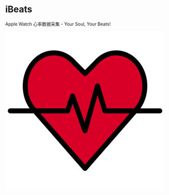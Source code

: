 # iBeats
Apple Watch 心率数据采集 - Your Soul, Your Beats!

![](./files/heart_rate.svg)

<!--START_SECTION:my_heart_rate-->
<!--END_SECTION:my_heart_rate-->
